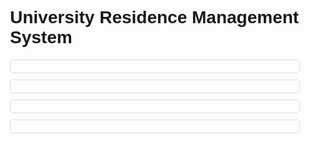 <!DOCTYPE html>
<html lang="en">
<head>
    <meta charset="UTF-8">
    <meta name="viewport" content="width=device-width, initial-scale=1.0">
    <title>University Residence Management System</title>
    <style>
        body {
            font-family: Arial, sans-serif;
        }
        .container {
            margin: 20px;
        }
        .card {
            border: 1px solid #ddd;
            border-radius: 5px;
            padding: 10px;
            margin-bottom: 10px;
        }
        .card h2 {
            margin-top: 0;
        }
    </style>
</head>
<body>
    <div class="container">
        <h1>University Residence Management System</h1>
        <div id="dormRoom" class="card"></div>
        <div id="apartment" class="card"></div>
        <div id="student" class="card"></div>
        <div id="maintenanceRequest" class="card"></div>
    </div>
    <script src="residenceManagement.js"></script>
    <script>
        document.addEventListener("DOMContentLoaded", function() {
            // Create a dorm room
            const dorm = new DormRoom("Dorm A", "123 University St", false, 300);
            const dormDiv = document.getElementById("dormRoom");
            dormDiv.innerHTML = `<h2>Dorm Room</h2>
                <p>Name: ${dorm.name}</p>
                <p>Address: ${dorm.address}</p>
                <p>Size: ${dorm.size} sq ft</p>
                <p>Rent: $${dorm.calculateRent()}</p>
                <p>Occupied: ${dorm.isOccupied ? "Yes" : "No"}</p>`;

            // Create an apartment
            const apartment = new Apartment("Apartment B", "456 University Ave", false, 3);
            const apartmentDiv = document.getElementById("apartment");
            apartmentDiv.innerHTML = `<h2>Apartment</h2>
                <p>Name: ${apartment.name}</p>
                <p>Address: ${apartment.address}</p>
                <p>Number of Bedrooms: ${apartment.numberOfBedrooms}</p>
                <p>Rent: $${apartment.calculateRent()}</p>
                <p>Occupied: ${apartment.isOccupied ? "Yes" : "No"}</p>`;

            // Create a student and assign residence
            const student = new Student("John Doe", "12345", "Male");
            student.assignResidence(dorm);
            const studentDiv = document.getElementById("student");
            studentDiv.innerHTML = `<h2>Student</h2>
                <p>Name: ${student.name}</p>
                <p>Student ID: ${student.studentID}</p>
                <p>Gender: ${student.gender}</p>
                <p>Assigned Residence: ${student.residence.name}</p>`;

            // Create a maintenance request
            const maintenanceRequest = new MaintenanceRequest("Leaky faucet", "submitted", student);
            const maintenanceRequestDiv = document.getElementById("maintenanceRequest");
            maintenanceRequestDiv.innerHTML = `<h2>Maintenance Request</h2>
                <p>Description: ${maintenanceRequest.description}</p>
                <p>Status: ${maintenanceRequest.status}</p>
                <p>Submitted by: ${maintenanceRequest.student.name}</p>`;
        });
    </script>
</body>
</html>
